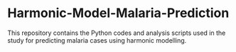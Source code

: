# Harmonic-Model-Malaria-Prediction
This repository contains the Python codes and analysis scripts used in the study for predicting malaria cases using harmonic modelling.
